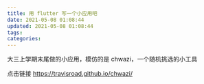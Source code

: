 ```yaml
---
title: 用 flutter 写一个小应用吧
date: 2021-05-08 01:08:44
updated: 2021-05-08 01:08:44
tags:
categories:
---
```


大三上学期末尾做的小应用，模仿的是 chwazi，一个随机挑选的小工具

点击链接 <https://travisroad.github.io/chwazi/>

<script src="https://tarptaeya.github.io/repo-card/repo-card.js"></script>
<div class="repo-card" data-repo="TravisRoad/Chwazi"></div>
